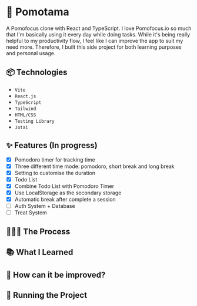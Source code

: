 # 🍅 Pomotama

A Pomofocus clone with React and TypeScript. I love Pomofocus.io so much that I'm basically using it every day while doing tasks. While it's being really helpful to my productivity flow, I feel like I can improve the app to suit my need more. Therefore, I built this side project for both learning purposes and personal usage.

## 📦 Technologies

-   <code>Vite</code>
-   <code>React.js</code>
-   <code>TypeScript</code>
-   <code>Tailwind</code>
-   <code>HTML/CSS</code>
-   <code>Testing Library</code>
-   <code>Jotai</code>

## ✨ Features (In progress)

-   [x] Pomodoro timer for tracking time
-   [x] Three different time mode: pomodoro, short break and long break
-   [x] Setting to customise the duration
-   [x] Todo List
-   [x] Combine Todo List with Pomodoro Timer
-   [x] Use LocalStorage as the secondary storage
-   [x] Automatic break after complete a session
-   [ ] Auth System + Database
-   [ ] Treat System

## 👩🏽‍🍳 The Process

## 📚 What I Learned

## 💭 How can it be improved?

## 🚦 Running the Project
